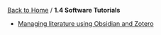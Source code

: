 [Back to Home](../../README.md) / **1.4 Software Tutorials**

- [Managing literature using Obsidian and Zotero](https://www.w.hs-karlsruhe.de/gitlab/iras/common/instructions/obsidian-zotero-research-workflow)